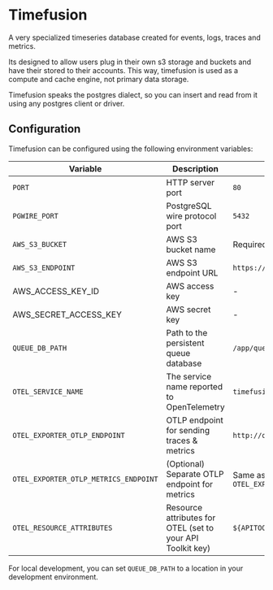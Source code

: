 # Timefusion

A very specialized timeseries database created for events, logs, traces and metrics.

Its designed to allow users plug in their own s3 storage and buckets and have their stored to their accounts.
This way, timefusion is used as a compute and cache engine, not primary data storage.

Timefusion speaks the postgres dialect, so you can insert and read from it using any postgres client or driver.

## Configuration

Timefusion can be configured using the following environment variables:

| Variable | Description | Default |
|----------|-------------|---------|
| `PORT` | HTTP server port | `80` |
| `PGWIRE_PORT` | PostgreSQL wire protocol port | `5432` |
| `AWS_S3_BUCKET` | AWS S3 bucket name | Required |
| `AWS_S3_ENDPOINT` | AWS S3 endpoint URL | `https://s3.amazonaws.com` |
| AWS_ACCESS_KEY_ID     | AWS access key                | -                          |
| AWS_SECRET_ACCESS_KEY | AWS secret key                | -                          |
| `QUEUE_DB_PATH` | Path to the persistent queue database | `/app/queue_db` |
| `OTEL_SERVICE_NAME` | The service name reported to OpenTelemetry | `timefusion` |
| `OTEL_EXPORTER_OTLP_ENDPOINT` | OTLP endpoint for sending traces & metrics | `http://otelcol.apitoolkit.io:4317` |
| `OTEL_EXPORTER_OTLP_METRICS_ENDPOINT` | (Optional) Separate OTLP endpoint for metrics | Same as `OTEL_EXPORTER_OTLP_ENDPOINT` |
| `OTEL_RESOURCE_ATTRIBUTES` | Resource attributes for OTEL (set to your API Toolkit key) | `${APITOOLKIT_API_KEY}` |

For local development, you can set `QUEUE_DB_PATH` to a location in your development environment.